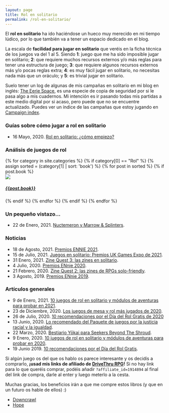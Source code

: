 ```yaml
---
layout: page
title: Rol en solitario
permalink: /rol-en-solitario/
---
```


El **rol en solitario** ha ido haciéndose un hueco muy merecido en mi tiempo
lúdico, por lo que también va a tener un espacio dedicado en el blog.

La escala de **facilidad para jugar en solitario** que veréis en la ficha
técnica de los juegos va del 1 al 5. Siendo **1**: juego que me ha sido
imposible jugar en solitario; **2**: que requiere muchos recursos externos y/o
más reglas para tener una estructura de juego; **3**: que requiere algunos
recursos externos más y/o pocas reglas extra; **4**: es muy fácil jugar en
solitario, no necesitas nada más que un oráculo; y **5**: es trivial jugar en
solitario.

Suelo tener un log de algunas de mis campañas en solitario en mi blog en
inglés: [The Eerie Space](https://eeriespace.github.io/), es una especie de
copia de seguridad por si le pasa algo a mis cuadernos. Mi intención es ir
pasando todas mis partidas a este medio digital por si acaso, pero puede que no
se encuentre actualizado. Puedes ver un índice de las campañas que estoy
jugando en [Campaign index](https://eeriespace.github.io/campaign-index/).


### Guías sobre cómo jugar a rol en solitario

* 16 Mayo, 2020. [Rol en solitario: ¿cómo
  empiezo?]({{site.baseurl}}/2020/05/16/rol-en-solitario-como-empiezo/)

### Análisis de juegos de rol

<div class="col-md-12">
<div class="col-md-8">
{% for category in site.categories %}
{% if category[0] == "Rol" %}
    {% assign sorted = (category[1] | sort: 'book') %}
    {% for post in sorted %}
        {% if post.book %}
            <div class="image-container">
                <a href="{{site.url}}{{post.url}}">
                    <img class="crop-sidebar" src="{{post.imghtml}}">
                    <div class="text-block"><h5>{{post.book}}</h5></div>
                </a>
            </div>
        {% endif %}
    {% endfor %}
{% endif %}
{% endfor %}
</div>
</div>

### Un pequeño vistazo...

* 22 de Enero, 2021. [Nuctemeron y Marrow &
  Splinters]({{site.baseurl}}/2021/01/22/rol-un-vistazo-nuctemeron-marrow-splinters/).

### Noticias

* 18 de Agosto, 2021. [Premios ENNIE 2021]({{site.baseurl}}/2021/08/18/ennie-awards-2021/).
* 15 de Julio, 2021. [Juegos en solitario: Premios UK Games Expo de
  2021]({{site.baseurl}}/2021/07/15/noticias-premios-ukge-2021/).
* 31 Enero, 2021. [Zine Quest 3: las zines en
  solitario]({{site.baseurl}}/2021/01/31/rol-zinequest-3-en-solitario/).
* 4 Julio, 2020. [Premios ENnie
  2020]({{site.baseurl}}/2020/07/04/rol-ennie-awards-2020/).
* 21 Febrero, 2020. [Zine Quest 2: las zines de RPGs
  solo-friendly]({{site.baseurl}}/2020/02/21/rol-zinequest-2/).
* 3 Agosto, 2019. [Premios ENnie
  2019]({{site.baseurl}}/2019/08/03/noticias-ennie-awards/).


### Artículos generales

* 9 de Enero, 2021. [10 juegos de rol en solitario y módulos de aventuras para
  probar en 2021]({{site.baseurl}}/2021/01/09/rol-10-juegos-aventuras-para-2021/).
* 23 de Diciembre, 2020. [Los juegos de mesa y rol más jugados de
  2020]({{site.baseurl}}/2020/12/23/general-lo-mas-jugado-2020/).
* 26 de Julio, 2020. [10 recomendaciones por el Día del Rol Gratis de
  2020]({{site.baseurl}}/2020/07/26/rol-recomendaciones-dia-rol-gratis-2020/) 
* 13 Junio, 2020. [Lo recomendado del Paquete de juegos por la justicia
  racial y la
  igualdad]({{site.baseurl}}/2020/06/13/rol-bundle-for-racial-justice-and-equality/).
* 22 Marzo, 2020. [Bestiario Yōkai para Seekers Beyond The
  Shroud]({{site.baseurl}}/2020/03/22/rol-bestiario-yokai-para-seekers/).
* 9 Enero, 2020. [10 juegos de rol en solitario y módulos de aventuras para
  probar en
  2020]({{site.baseurl}}/2020/01/09/rol-10-juegos-aventuras-para-2020/).
* 19 Junio 2019. [10 recomendaciones por el Día del Rol
  Gratis]({{site.baseurl}}/2019/06/16/rol-recomendaciones-dia-rol-gratis/). 



Si algún juego os del que os hablo os parece interesante y os decidís a
comprarlo, **¡usad mis links de afiliado de [DriveThru
RPG](https://www.drivethrurpg.com/?affiliate_id=1914894)!** Si no hay link
para lo que queréis comprar, podéis añadir ``?affiliate_id=1914894`` al final
del link de compra, darle al enter y luego meterlo a la cesta.

Muchas gracias, los beneficios irán a que me compre estos libros (y que en un
futuro os hable de ellos) :) 

* [Downcrawl](https://www.drivethrurpg.com/product/278571/Downcrawl?affiliate_id=1914894)
* [Hope](https://www.drivethrurpg.com/product/232710/Hope?affiliate_id=1914894)
